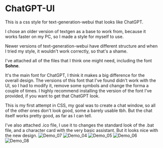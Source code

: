 # ChatGPT-UI
This is a css style for text-generation-webui that looks like ChatGPT. 

I chose an older version of textgen as a base to work from, because it works faster on my PC, so I made a style for myself to use.

Newer versions of text-generation-webui have different structure and when I tried my style, it wouldn't work correctly, so that's a shame.

I've attached all of the files that I think one might need, including the font **Sohne**. 

It's the main font for ChatGPT, I think it makes a big difference for the overall design. The versions of this font that I've found didn't work with the UI, so I had to modify it, remove some symbols and change the forma a couple of times. I highly recommend installing the version of the font I've provided, if you want to get that ChatGPT look.

This is my first attempt in CSS, my goal was to create a chat window, so all of the other ones don't look good, some a barely usable tbh. But the chat itself works pretty good, as far as I can tell.

I've also attached .ico file, I use it to changes the standard look of the .bat file, and a character card with the very basic assistant. But it looks nice with the new design.
![Demo_07](https://github.com/KirillRepinArt/ChatGPT-UI/assets/118350327/115b7f48-71d0-4009-a8ba-56dbd34eae56)
![Demo_04](https://github.com/KirillRepinArt/ChatGPT-UI/assets/118350327/31d52141-3593-4091-b63b-3d8f42c29fee)
![Demo_05](https://github.com/KirillRepinArt/ChatGPT-UI/assets/118350327/4a3fb266-5acc-42ae-8a75-b73dfd4c2284)
![Demo_06](https://github.com/KirillRepinArt/ChatGPT-UI/assets/118350327/b6948ff2-a58e-4a2a-a1a0-50151164b084)
![Demo_08](https://github.com/KirillRepinArt/ChatGPT-UI/assets/118350327/7449de4f-2dc5-43ed-a051-33fcf4e7b4e5)
